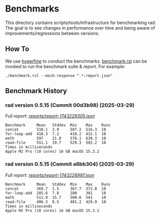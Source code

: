 # Benchmarks

This directory contains scripts/tools/infrastructure for benchmarking rad. The goal is to see changes in performance over time and being aware of improvements/regressions between versions.

## How To

We use [hyperfine](https://github.com/sharkdp/hyperfine) to conduct the benchmarks. [benchmark.rsl](./benchmark.rsl) can be invoked to run the benchmark suite & report. For example:

```
./benchmark.rsl --mock-response ".*:report.json"
```

## Benchmark History

### rad version 0.5.15 (Commit 00d3b98) (2025-03-29)

*Full report: [reports/report-1743229305.json](reports/report-1743229305.json)*

```
Benchmark     Mean   Stddev  Min    Max    Runs 
concat        510.1  2.9     507.2  516.3  10    
for-loop-add  418.3  7.2     410.2  432.1  10    
math          597    21.8    576.1  638.3  10    
read-file     551.1  19.7    529.3  592.2  10    
Times in milliseconds
Apple M2 Pro (10 cores) 16 GB macOS 15.3.2
```

### rad version 0.5.15 (Commit a6bb304) (2025-03-29)

*Full report: [reports/report-1743228997.json](reports/report-1743228997.json)*

```
Benchmark     Mean   Stddev  Min    Max    Runs 
concat        369.7  1.5     367.7  372.8  10    
for-loop-add  285.6  7.8     280    301    10    
math          511.9  15.7    500.6  541    10    
read-file     406.3  8.5     401.2  429.9  10    
Times in milliseconds
Apple M2 Pro (10 cores) 16 GB macOS 15.3.2
```
